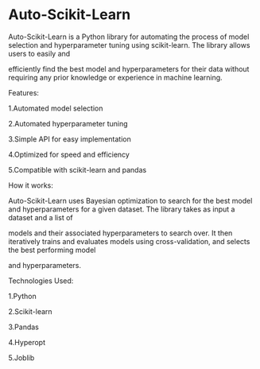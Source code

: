# Auto-Scikit-Learn

Auto-Scikit-Learn is a Python library for automating the process of model selection and hyperparameter tuning using scikit-learn. The library allows users to easily and 

efficiently find the best model and hyperparameters for their data without requiring any prior knowledge or experience in machine learning.

Features:

1.Automated model selection

2.Automated hyperparameter tuning

3.Simple API for easy implementation

4.Optimized for speed and efficiency

5.Compatible with scikit-learn and pandas

How it works:

Auto-Scikit-Learn uses Bayesian optimization to search for the best model and hyperparameters for a given dataset. The library takes as input a dataset and a list of 

models and their associated hyperparameters to search over. It then iteratively trains and evaluates models using cross-validation, and selects the best performing model 

and hyperparameters.

Technologies Used:

1.Python

2.Scikit-learn

3.Pandas

4.Hyperopt

5.Joblib
